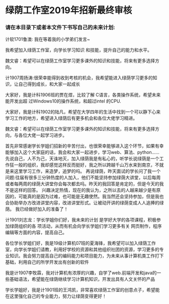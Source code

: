 # 绿荫工作室2019年招新最终审核

### 请在本目录下或者本文件下书写自己的未来计划:

计软1701鲁澳: 我在等着我的小学弟们发言~

我希望加入绿荫工作室，向学长学习知识
和技能，提升自己的能力和水平。

魏文睿：希望可以在绿荫工作室学习更多课外的知识和技能，将来有更多选择方向。

计1907周扬涛:很荣幸能得到收到考核的机会，我希望能进入绿荫学习更多的知识，让自己得到成长，和大家一起成长

大家好，我是计科1906班的贾在煜，比较了解
C语言，各类操作系统，希望未来能开发出超
过Windows10的操作系统，和超过intel
的CPU.

大家好，我是计科1902的陆凡，希望在大学四年的生活中找到一个可以静下心来学习工作的地方，希望进入绿荫后有更多机会和各位大佬学习精进。

魏文睿：希望可以在绿荫工作室学习更多课外的知识和技能，将来有更多选择方向，与各位大佬一起学习进步。

首先非常感谢学长学姐们招新的辛苦付出，也很荣幸能够进入这个环节，如果有幸能够加入这个大家庭的话，我会和大家一起进步，学习web、算法、python……
先说自己，人不为己，天诛地灭，加入绿荫我是有私心的，听学长说绿荫是一个工作狂一般的组织，我却感觉这样反而挺好，我之所以跨越千山万水来到南京，不就是来这里学习工作，来造梦，追梦的吗。
再说绿荫，昨天面试的学长问了我一个问题:往届有很多三分钟热度的人加入，他们不能坚持参加绿荫大讲堂，以后每周或者每两周的绿荫大讲堂你会每次都去吗。昨天的我回答是肯定的，但是今天的我不是这样的回答。
兴趣决定热情，现在的我认为，之所以去的人越来越少是有原因的，可能真的是因为过难，也可能是无趣使然。我当然还会坚持参加，但是我也会协助举办方改进讲堂内容，改进讲堂形式。让被动开讲的绿荫变成人人追捧的绿荫。
我已经做好加入的准备了！

计1901刘志龙：学长学姐你们好，我未来的计划
是学好大学的各项课程，积极参加绿荫组织的各
项活动，从而有机会向学长学姐们学习更多有关
网页制作，程序编辑等方面的内容，提高自己。

各位学长学姐们好，我是19级计算机07班的夏海锋，我希望可以加入绿荫工作室，向学长学姐们请教，利用好学校的资源和其他组织社团的资源，学习更多的专业知识。我会努力提高自己的编码能力和项目能力，为未来从事计算机类工作打下基础，利用自己的所学开发出有创新的软件

我是计1907李牧霖，我对计算机有浓厚的兴趣，自学了web.前端开发和java的一些基础语法，希望能在绿荫继续学习计算机知识，开发出具有人文关怀的产品

学长学姐好，我是计1901班的王鸿凯，非常喜欢绿荫工作室的创意点子，希望能在这里强化自己的专业能力，努力让绿荫变得更好！
